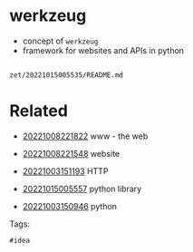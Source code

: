 # werkzeug

- concept of `werkzeug`
- framework for websites and APIs in python

```
```

` zet/20221015005535/README.md `

# Related

- [20221008221822](/zet/20221008221822/README.md) www - the web

- [20221008221548](/zet/20221008221548/README.md) website

- [20221003151193](/zet/20221003151193/README.md) HTTP

- [20221015005557](/zet/20221015005557/README.md) python library

- [20221003150946](/zet/20221003150946/README.md) python

Tags:

    #idea
